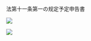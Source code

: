 法第十一条第一の规定予定申告書

![](https://www.nta.go.jp/tmp/af8409a8-c182-4cd6-8e36-a0a68244332e/images/3e237c6abf1af4437157b1674099fc66f8a6a908f8baeefd603d2b386f6db1ad.jpg)

![](https://www.nta.go.jp/tmp/af8409a8-c182-4cd6-8e36-a0a68244332e/images/28fe2e774f5abf7e10d8c6e89aa0494316fe00b608adf7b4a073cdda595c80d1.jpg)